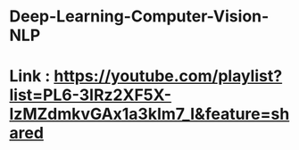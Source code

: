 # Deep-Learning-Computer-Vision-NLP
# Link : https://youtube.com/playlist?list=PL6-3IRz2XF5X-lzMZdmkvGAx1a3kIm7_I&feature=shared
# 
